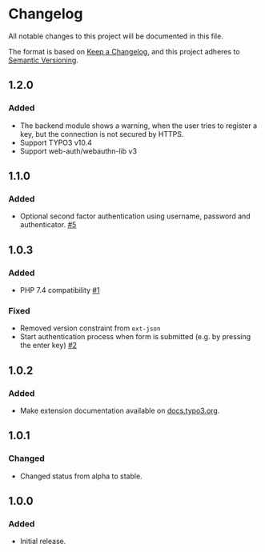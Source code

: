 # Changelog
All notable changes to this project will be documented in this file.

The format is based on [Keep a Changelog](https://keepachangelog.com/en/1.0.0/),
and this project adheres to [Semantic Versioning](https://semver.org/spec/v2.0.0.html).

## 1.2.0

### Added

* The backend module shows a warning, when the user tries to register a key, but the connection is not secured by HTTPS.
* Support TYPO3 v10.4
* Support web-auth/webauthn-lib v3

## 1.1.0

### Added

* Optional second factor authentication using username, password and authenticator. [#5](https://github.com/cvc-digital/typo3-webauthn/pull/5)

## 1.0.3

### Added

* PHP 7.4 compatibility [#1](https://github.com/cvc-digital/typo3-webauthn/pull/1)

### Fixed

* Removed version constraint from `ext-json`
* Start authentication process when form is submitted (e.g. by pressing the enter key) [#2](https://github.com/cvc-digital/typo3-webauthn/pull/2)

## 1.0.2

### Added

* Make extension documentation available on [docs.typo3.org](https://docs.typo3.org/p/cvc/typo3-webauthn/master/en-us/).

## 1.0.1

### Changed

* Changed status from alpha to stable.

## 1.0.0

### Added

* Initial release.
